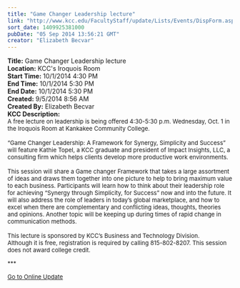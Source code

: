 ```yaml
---
title: "Game Changer Leadership lecture"
link: "http://www.kcc.edu/FacultyStaff/update/Lists/Events/DispForm.aspx?ID=583"
sort_date: 1409925381000
pubDate: "05 Sep 2014 13:56:21 GMT"
creator: "Elizabeth Becvar"
---
```


<div><b>Title:</b> Game Changer Leadership lecture</div>
<div><b>Location:</b> KCC&#39;s Iroquois Room</div>
<div><b>Start Time:</b> 10/1/2014 4:30 PM</div>
<div><b>End Time:</b> 10/1/2014 5:30 PM</div>
<div><b>End Date:</b> 10/1/2014 5:30 PM</div>
<div><b>Created:</b> 9/5/2014 8:56 AM</div>
<div><b>Created By:</b> Elizabeth Becvar</div>
<div><b>KCC Description:</b> <div class="ExternalClass55D17DF6954443BAAAB4E983D19F3779"><div><font size="2">A free lecture on leadership is being offered 4:30-5:30 p.m. Wednesday, Oct. 1 in the Iroquois Room at Kankakee Community College.</font></div><font size="2">
<div><br />“Game Changer Leadership: A Framework for Synergy, Simplicity and Success” will feature Kathie Topel, a KCC graduate and president of Impact Insights, LLC, a consulting firm which helps clients develop more productive work environments.</div>
<div><br />This session will share a Game changer Framework that takes a large assortment of ideas and draws them together into one picture to help to bring maximum value to each business. Participants will learn how to think about their leadership role for achieving “Synergy through Simplicity, for Success” now and into the future. It will also address the role of leaders in today’s global marketplace, and how to excel when there are complementary and conflicting ideas, thoughts, theories and opinions. Another topic will be keeping up during times of rapid change in communication methods.</div>
<div><br />This lecture is sponsored by KCC’s Business and Technology Division. </div>
<div>Although it is free, registration is required by calling 815-802-8207. This session does not award college credit.</font></div>
<p><font size="2">***</font></p>
<p><font size="2"><a href="/FacultyStaff/update/Pages/dailyupdate.aspx">Go to Online Update</a></font></p>
<p><font size="2"></font> </p>
<p><font size="2"> </p>
<div><br /></div></font></div></div>
